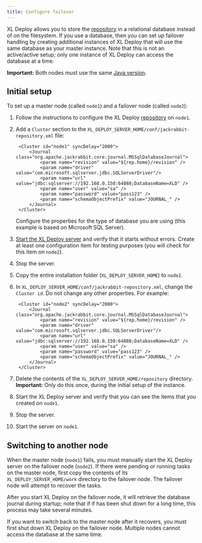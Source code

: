 ```yaml
---
title: Configure failover
---
```


XL Deploy allows you to store the [repository](/xl-deploy/how-to/configure-the-xl-deploy-repository.html#using-a-database) in a relational database instead of on the filesystem. If you use a database, then you can set up failover handling by creating additional instances of XL Deploy that will use the same database as your master instance. Note that this is not an active/active setup; only one instance of XL Deploy can access the database at a time.

**Important:** Both nodes must use the same [Java version](/xl-deploy/concept/requirements-for-installing-xl-deploy.html#server-requirements).

## Initial setup

To set up a master node (called `node1`) and a failover node (called `node2`):

1. Follow the instructions to configure the XL Deploy [repository](/xl-deploy/how-to/configure-the-xl-deploy-repository.html#using-a-database) on `node1`.
2. Add a `Cluster` section to the `XL_DEPLOY_SERVER_HOME/conf/jackrabbit-repository.xml` file:

        <Cluster id="node1" syncDelay="2000">
            <Journal class="org.apache.jackrabbit.core.journal.MSSqlDatabaseJournal">
                <param name="revision" value="${rep.home}/revision" />
                <param name="driver" value="com.microsoft.sqlserver.jdbc.SQLServerDriver"/>
                <param name="url" value="jdbc:sqlserver://192.168.0.150:64088;DatabaseName=XLD" />
                <param name="user" value="sa" />
                <param name="password" value="pass123" />
                <param name="schemaObjectPrefix" value="JOURNAL_" />
            </Journal>
        </Cluster>

    Configure the properties for the type of database you are using (this example is based on Microsoft SQL Server).

3. [Start the XL Deploy server](/xl-deploy/how-to/start-xl-deploy.html) and verify that it starts without errors. Create at least one configuration item for testing purposes (you will check for this item on `node2`).
4. Stop the server.
5. Copy the entire installation folder (`XL_DEPLOY_SERVER_HOME`) to `node2`.
6. In `XL_DEPLOY_SERVER_HOME/conf/jackrabbit-repository.xml`, change the `Cluster id`. Do not change any other properties. For example:

        <Cluster id="node2" syncDelay="2000">
            <Journal class="org.apache.jackrabbit.core.journal.MSSqlDatabaseJournal">
                <param name="revision" value="${rep.home}/revision" />
                <param name="driver" value="com.microsoft.sqlserver.jdbc.SQLServerDriver"/>
                <param name="url" value="jdbc:sqlserver://192.168.0.150:64088;DatabaseName=XLD" />
                <param name="user" value="sa" />
                <param name="password" value="pass123" />
                <param name="schemaObjectPrefix" value="JOURNAL_" />
            </Journal>
        </Cluster>

7. Delete the contents of the `XL_DEPLOY_SERVER_HOME/repository` directory. **Important:** Only do this once, during the initial setup of the instance.
8. Start the XL Deploy server and verify that you can see the items that you created on `node1`.
9. Stop the server.
10. Start the server on `node1`.

## Switching to another node

When the master node (`node1`) fails, you must manually start the XL Deploy server on the failover node (`node2`). If there were pending or running tasks on the master node, first copy the contents of its `XL_DEPLOY_SERVER_HOME/work` directory to the failover node. The failover node will attempt to recover the tasks.

After you start XL Deploy on the failover node, it will retrieve the database journal during startup; note that if if has been shut down for a long time, this process may take several minutes.

If you want to switch back to the master node after it recovers, you must first shut down XL Deploy on the failover node. Multiple nodes cannot access the database at the same time.
